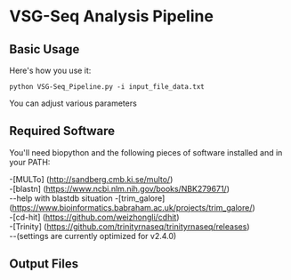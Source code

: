 # VSG-Seq Analysis Pipeline

## Basic Usage
Here's how you use it:  
```
python VSG-Seq_Pipeline.py -i input_file_data.txt 
```
You can adjust various parameters

## Required Software

You'll need biopython and the following pieces of software installed and in your PATH:  

-[MULTo] (http://sandberg.cmb.ki.se/multo/)  
-[blastn] (https://www.ncbi.nlm.nih.gov/books/NBK279671/)  
--help with blastdb situation
-[trim_galore] (https://www.bioinformatics.babraham.ac.uk/projects/trim_galore/)  
-[cd-hit] (https://github.com/weizhongli/cdhit)  
-[Trinity] (https://github.com/trinityrnaseq/trinityrnaseq/releases)  
--(settings are currently optimized for v2.4.0\)


## Output Files
